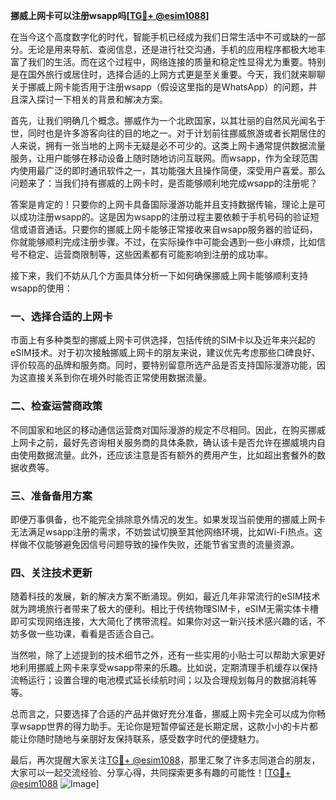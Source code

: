 **挪威上网卡可以注册wsapp吗[[TG💪+ @esim1088](https://t.me/s/esim1088)]**

在当今这个高度数字化的时代，智能手机已经成为我们日常生活中不可或缺的一部分。无论是用来导航、查阅信息，还是进行社交沟通，手机的应用程序都极大地丰富了我们的生活。而在这个过程中，网络连接的质量和稳定性显得尤为重要。特别是在国外旅行或居住时，选择合适的上网方式更是至关重要。今天，我们就来聊聊关于挪威上网卡能否用于注册wsapp（假设这里指的是WhatsApp）的问题，并且深入探讨一下相关的背景和解决方案。

首先，让我们明确几个概念。挪威作为一个北欧国家，以其壮丽的自然风光闻名于世，同时也是许多游客向往的目的地之一。对于计划前往挪威旅游或者长期居住的人来说，拥有一张当地的上网卡无疑是必不可少的。这类上网卡通常提供数据流量服务，让用户能够在移动设备上随时随地访问互联网。而wsapp，作为全球范围内使用最广泛的即时通讯软件之一，其功能强大且操作简便，深受用户喜爱。那么问题来了：当我们持有挪威的上网卡时，是否能够顺利地完成wsapp的注册呢？

答案是肯定的！只要你的上网卡具备国际漫游功能并且支持数据传输，理论上是可以成功注册wsapp的。这是因为wsapp的注册过程主要依赖于手机号码的验证短信或语音通话。只要你的挪威上网卡能够正常接收来自wsapp服务器的验证码，你就能够顺利完成注册步骤。不过，在实际操作中可能会遇到一些小麻烦，比如信号不稳定、运营商限制等，这些因素都有可能影响到注册的成功率。

接下来，我们不妨从几个方面具体分析一下如何确保挪威上网卡能够顺利支持wsapp的使用：

### 一、选择合适的上网卡

市面上有多种类型的挪威上网卡可供选择，包括传统的SIM卡以及近年来兴起的eSIM技术。对于初次接触挪威上网卡的朋友来说，建议优先考虑那些口碑良好、评价较高的品牌和服务商。同时，要特别留意所选产品是否支持国际漫游功能，因为这直接关系到你在境外时能否正常使用数据流量。

### 二、检查运营商政策

不同国家和地区的移动通信运营商对国际漫游的规定不尽相同。因此，在购买挪威上网卡之前，最好先咨询相关服务商的具体条款，确认该卡是否允许在挪威境内自由使用数据流量。此外，还应该注意是否有额外的费用产生，比如超出套餐外的数据收费等。

### 三、准备备用方案

即便万事俱备，也不能完全排除意外情况的发生。如果发现当前使用的挪威上网卡无法满足wsapp注册的需求，不妨尝试切换至其他网络环境，比如Wi-Fi热点。这样做不仅能够避免因信号问题导致的操作失败，还能节省宝贵的流量资源。

### 四、关注技术更新

随着科技的发展，新的解决方案不断涌现。例如，最近几年非常流行的eSIM技术就为跨境旅行者带来了极大的便利。相比于传统物理SIM卡，eSIM无需实体卡槽即可实现网络连接，大大简化了携带流程。如果你对这一新兴技术感兴趣的话，不妨多做一些功课，看看是否适合自己。

当然啦，除了上述提到的技术细节之外，还有一些实用的小贴士可以帮助大家更好地利用挪威上网卡来享受wsapp带来的乐趣。比如说，定期清理手机缓存以保持流畅运行；设置合理的电池模式延长续航时间；以及合理规划每月的数据消耗等等。

总而言之，只要选择了合适的产品并做好充分准备，挪威上网卡完全可以成为你畅享wsapp世界的得力助手。无论你是短暂停留还是长期定居，这款小小的卡片都能让你随时随地与亲朋好友保持联系，感受数字时代的便捷魅力。

最后，再次提醒大家关注[TG💪+ @esim1088](https://t.me/s/esim1088)，那里汇聚了许多志同道合的朋友，大家可以一起交流经验、分享心得，共同探索更多有趣的可能性！[[TG💪+ @esim1088](https://t.me/s/esim1088) ![Image](https://i.postimg.cc/4NQfJmqS/Snipaste-2025-05-13-00-14-12.png)]